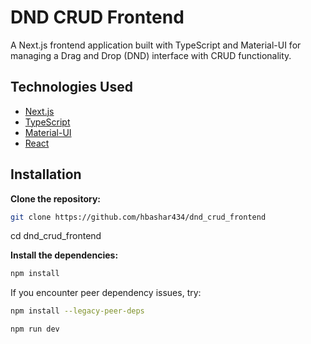 # DND CRUD Frontend

A Next.js frontend application built with TypeScript and Material-UI for managing a Drag and Drop (DND) interface with CRUD functionality.

## Technologies Used

- [Next.js](https://nextjs.org/)
- [TypeScript](https://www.typescriptlang.org/)
- [Material-UI](https://mui.com/)
- [React](https://reactjs.org/)

## Installation

**Clone the repository:**

```bash
git clone https://github.com/hbashar434/dnd_crud_frontend
```

cd dnd_crud_frontend

**Install the dependencies:**

```bash
npm install
```

If you encounter peer dependency issues, try:

```bash
npm install --legacy-peer-deps

```

```bash
npm run dev

```
